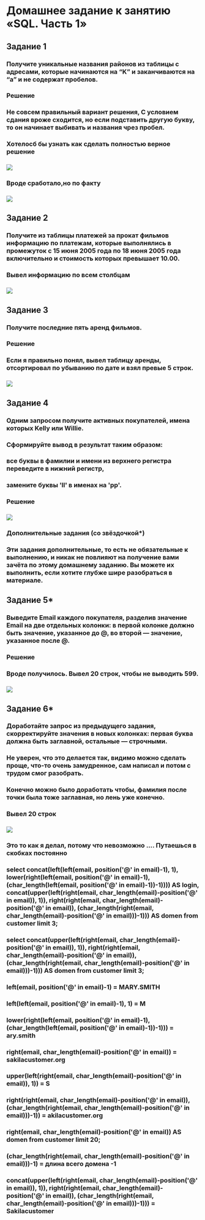 # Домашнее задание к занятию «SQL. Часть 1»

## Задание 1
### Получите уникальные названия районов из таблицы с адресами, которые начинаются на “K” и заканчиваются на “a” и не содержат пробелов.

### Решение
### Не совсем правильный вариант решения, С условием сдания вроже сходится, но если подставить другую букву, то он начинает выбивать и названия чрез пробел. 
### Хотелосб бы узнать как сделать полностью верное решение
###  ![](https://github.com/Berezhok/hw_BD2_mySQL/blob/main/img/zad1.png) 
### Вроде сработало,но по факту
### ![](https://github.com/Berezhok/hw_BD2_mySQL/blob/main/img/zad1F.png)
###
## Задание 2
### Получите из таблицы платежей за прокат фильмов информацию по платежам, которые выполнялись в промежуток с 15 июня 2005 года по 18 июня 2005 года включительно и стоимость которых превышает 10.00.
### Вывел информацию по всем столбцам 
### ![](https://github.com/Berezhok/hw_BD2_mySQL/blob/main/img/zad2.png)
###
## Задание 3
### Получите последние пять аренд фильмов.
### Решение
### Если я правильно понял, вывел таблицу аренды, отсортировал по убыванию по дате и взял превые 5 строк.
### ![](https://github.com/Berezhok/hw_BD2_mySQL/blob/main/img/zad3.png)
###
## Задание 4
### Одним запросом получите активных покупателей, имена которых Kelly или Willie.

### Сформируйте вывод в результат таким образом:

### все буквы в фамилии и имени из верхнего регистра переведите в нижний регистр,
### замените буквы 'll' в именах на 'pp'.
### Решение
### ![](https://github.com/Berezhok/hw_BD2_mySQL/blob/main/img/zad4.png)
### 


### Дополнительные задания (со звёздочкой*)
### Эти задания дополнительные, то есть не обязательные к выполнению, и никак не повлияют на получение вами зачёта по этому домашнему заданию. Вы можете их выполнить, если хотите глубже шире разобраться в материале.

## Задание 5*
### Выведите Email каждого покупателя, разделив значение Email на две отдельных колонки: в первой колонке должно быть значение, указанное до @, во второй — значение, указанное после @.
### Решение
### Вроде получилось. Вывел 20 строк, чтобы не выводить 599.
### ![](https://github.com/Berezhok/hw_BD2_mySQL/blob/main/img/zad5.png)

## Задание 6*
### Доработайте запрос из предыдущего задания, скорректируйте значения в новых колонках: первая буква должна быть заглавной, остальные — строчными.
### Не уверен, что это делается так, видимо можно сделать проще, что-то очень замудренное, сам написал и потом с трудом смог разобрать. 
### Конечно можно было доработать чтобы, фамилия после точки была тоже заглавная, но лень уже конечно. 
### Вывел 20 строк
### ![](https://github.com/Berezhok/hw_BD2_mySQL/blob/main/img/zad6.png)





###              Это то как я делал, потому что невозможно .... Путаешься в скобках постоянно

### select concat(left(left(email, position('@' in email)-1), 1), lower(right(left(email, position('@' in email)-1), (char_length(left(email, position('@' in email)-1))-1)))) AS login, concat(upper(left(right(email, char_length(email)-position('@' in email)), 1)), right(right(email, char_length(email)-position('@' in email)), (char_length(right(email, char_length(email)-position('@' in email)))-1))) AS domen from customer limit 3;

### select concat(upper(left(right(email, char_length(email)-position('@' in email)), 1)), right(right(email, char_length(email)-position('@' in email)), (char_length(right(email, char_length(email)-position('@' in email)))-1))) AS domen from customer limit 3; 



### left(email, position('@' in email)-1)  = MARY.SMITH

### left(left(email, position('@' in email)-1), 1) = M

### lower(right(left(email, position('@' in email)-1), (char_length(left(email, position('@' in email)-1))-1))) = ary.smith
###
### right(email, char_length(email)-position('@' in email)) = sakilacustomer.org
###
### upper(left(right(email, char_length(email)-position('@' in email)), 1)) = S
###
### right(right(email, char_length(email)-position('@' in email)), (char_length(right(email, char_length(email)-position('@' in email)))-1)) = akilacustomer.org
###
### right(email, char_length(email)-position('@' in email)) AS domen from customer limit 20;
###
### (char_length(right(email, char_length(email)-position('@' in email)))-1) = длина всего домена -1
###
### concat(upper(left(right(email, char_length(email)-position('@' in email)), 1)), right(right(email, char_length(email)-position('@' in email)), (char_length(right(email, char_length(email)-position('@' in email)))-1))) = Sakilacustomer